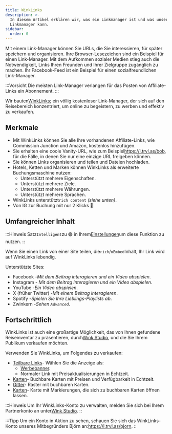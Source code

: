 ```yaml
---
title: WinkLinks
description: >-
  In diesem Artikel erklären wir, was ein Linkmanager ist und was unser
  Linkmanager kann.
sidebar:
  order: 0
---
```

Mit einem Link-Manager können Sie URLs, die Sie interessieren, für später speichern und organisieren. Ihre Browser-Lesezeichen sind ein Beispiel für einen Link-Manager. Mit dem Aufkommen sozialer Medien stieg auch die Notwendigkeit, Links Ihren Freunden und Ihrer Zielgruppe zugänglich zu machen. Ihr Facebook-Feed ist ein Beispiel für einen sozialfreundlichen Link-Manager.

:::Vorsicht
Die meisten Link-Manager verlangen für das Posten von Affiliate-Links ein Abonnement.
:::

Wir bauten[WinkLinks](https://i.trvl.as/); ein völlig kostenloser Link-Manager, der sich auf den Reisebereich konzentriert, um online zu begeistern, zu werben und effektiv zu verkaufen.

## Merkmale

* Mit WinkLinks können Sie alle Ihre vorhandenen Affiliate-Links, wie Commission Junction und Amazon, kostenlos hinzufügen.
* Sie erhalten eine coole Vanity-URL, wie zum Beispiel<https://i.trvl.as/bob>, für die Fälle, in denen Sie nur eine einzige URL freigeben können.
* Sie können Links organisieren und teilen und Dateien hochladen.
* Hotels, Ketten und Marken können WinkLinks als erweiterte Buchungsmaschine nutzen:
  * Unterstützt mehrere Eigenschaften.
  * Unterstützt mehrere Ziele.
  * Unterstützt mehrere Währungen.
  * Unterstützt mehrere Sprachen.
* WinkLinks unterstützt`rich content` *(siehe unten)*.
* Von IG zur Buchung mit nur 2 Klicks 🚀

## Umfangreicher Inhalt

:::Hinweis
Satz`Intelligent`zu 🟢 in Ihrem[Einstellungen](/link-manager/settings)um diese Funktion zu nutzen.
::

Wenn Sie einen Link von einer Site teilen, die`rich`/`oEmbed`Inhalt, Ihr Link wird auf WinkLinks lebendig.

Unterstützte Sites:

* Facebook -*Mit dem Beitrag interagieren und ein Video abspielen*.
* Instagram - *Mit dem Beitrag interagieren und ein Video abspielen*.
* YouTube -*Ein Video abspielen*.
* X (früher Twitter) -*Mit einem Beitrag interagieren*.
* Spotify -*Spielen Sie Ihre Lieblings-Playlists ab*.
* Zwinkern -*Sehen `Advanced`*.

## Fortschrittlich

WinkLinks ist auch eine großartige Möglichkeit, das von Ihnen gefundene Reiseinventar zu präsentieren, durch[Wink Studio](https://studio.wink.travel), und die Sie Ihrem Publikum verkaufen möchten.

Verwenden Sie WinkLinks, um Folgendes zu verkaufen:

* [Teilbare Links](/studio/shareable-links)- Wählen Sie die Anzeige als:
  * [Werbebanner](/developers/web-components/#content-loader).
  * Normaler Link mit Preisaktualisierungen in Echtzeit.
* [Karten](/studio/cards)- Buchbare Karten mit Preisen und Verfügbarkeit in Echtzeit.
* [Gitter](/studio/grids)- Raster mit buchbaren Karten.
* [Karten](/studio/maps)- Karte mit Markierungen, die sich zu buchbaren Karten öffnen lassen.

:::Hinweis
Um Ihr WinkLinks-Konto zu verwalten, melden Sie sich bei Ihrem Partnerkonto an unter[Wink Studio](https://studio.wink.travel).
::

:::Tipp
Um ein Konto in Aktion zu sehen, schauen Sie sich das WinkLinks-Konto unseres Mitbegründers Björn an:<https://i.trvl.as/bjorn>.
::

